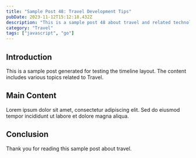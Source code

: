 ```yaml
---
title: "Sample Post 48: Travel Development Tips"
pubDate: 2023-11-12T15:12:18.432Z
description: "This is a sample post 48 about travel and related technologies. Learn about best practices and modern development techniques."
category: "Travel"
tags: ["javascript", "go"]
---
```


## Introduction

This is a sample post generated for testing the timeline layout. The content includes various topics related to Travel.

## Main Content

Lorem ipsum dolor sit amet, consectetur adipiscing elit. Sed do eiusmod tempor incididunt ut labore et dolore magna aliqua.

## Conclusion

Thank you for reading this sample post about travel.
